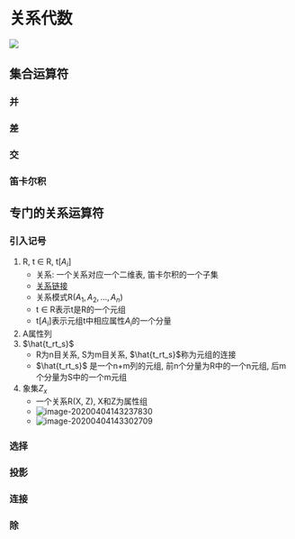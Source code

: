 # 关系代数

![](http://q7hzpu4qj.bkt.clouddn.com/image-20200404135858308.png)

## 集合运算符

### 并

### 差

### 交

### 笛卡尔积



## 专门的关系运算符

### 引入记号

1. R, t $\in$ R, t[$A_i$]
   * 关系: 一个关系对应一个二维表, 笛卡尔积的一个子集
   * [关系链接]( https://baike.baidu.com/item/%E5%85%B3%E7%B3%BB%E6%A8%A1%E5%9E%8B/3189329)
   * 关系模式R($A_1, A_2, ...,A_n$)
   * t $\in$ R表示t是R的一个元组
   * t[$A_i$]表示元组t中相应属性$A_i$的一个分量
2. A属性列
3. $\hat{t_rt_s}$
   + R为n目关系, S为m目关系,  $\hat{t_rt_s}$称为元组的连接
   + $\hat{t_rt_s}$ 是一个n+m列的元组, 前n个分量为R中的一个n元组, 后m个分量为S中的一个m元组
4. 象集$Z_x$
   + 一个关系R(X, Z), X和Z为属性组
   + ![image-20200404143237830](http://q7hzpu4qj.bkt.clouddn.com/image-20200404143237830.png)
   + ![image-20200404143302709](http://q7hzpu4qj.bkt.clouddn.com/image-20200404143302709.png)

### 选择



### 投影

### 连接

### 除



